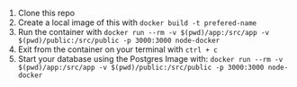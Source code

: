 1. Clone this repo
2. Create a local image of this with `docker build -t prefered-name`
3. Run the container with `docker run --rm -v $(pwd)/app:/src/app -v $(pwd)/public:/src/public -p 3000:3000 node-docker`
4. Exit from the container on your terminal with `ctrl + c`
5. Start your database using the Postgres Image with: `docker run --rm -v $(pwd)/app:/src/app -v $(pwd)/public:/src/public -p 3000:3000 node-docker`
